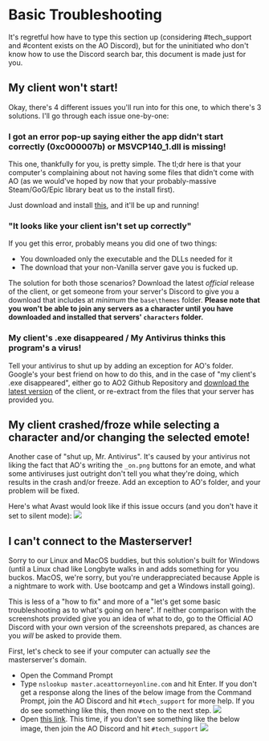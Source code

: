 # Basic Troubleshooting

It's regretful how have to type this section up (considering #tech_support and #content exists on the AO Discord), but for the uninitiated who don't know how to use the Discord search bar, this document is made just for you.

## My client won't start!

Okay, there's 4 different issues you'll run into for this one, to which there's 3 solutions. I'll go through each issue one-by-one:

### I got an error pop-up saying either the app didn't start correctly (0xc000007b) or MSVCP140_1.dll is missing!

This one, thankfully for you, is pretty simple. The tl;dr here is that your computer's complaining about not having some files that didn't come with AO (as we would've hoped by now that your probably-massive Steam/GoG/Epic library beat us to the install first).

Just download and install [this](https://aka.ms/vs/16/release/vc_redist.x86.exe), and it'll be up and running!

### "It looks like your client isn't set up correctly"

If you get this error, probably means you did one of two things:

 - You downloaded only the executable and the DLLs needed for it
 - The download that your non-Vanilla server gave you is fucked up.

 The solution for both those scenarios? Download the latest *official* release of the client, or get someone from your server's Discord to give you a download that includes at *minimum* the `base\themes` folder. **Please note that you won't be able to join any servers as a character until you have downloaded and installed that servers' `characters` folder.**

### My client's .exe disappeared / My Antivirus thinks this program's a virus!

Tell your antivirus to shut up by adding an exception for AO's folder. Google's your best friend on how to do this, and in the case of "my client's .exe disappeared", either go to AO2 Github Repository and [download the latest version](https://github.com/AttorneyOnline/AO2-Client/releases/) of the client, or re-extract from the files that your server has provided you.

## My client crashed/froze while selecting a character and/or changing the selected emote!

Another case of "shut up, Mr. Antivirus". It's caused by your antivirus not liking the fact that AO's writing the `_on.png` buttons for an emote, and what some antiviruses just outright don't tell you what they're doing, which results in the crash and/or freeze. Add an exception to AO's folder, and your problem will be fixed.

Here's what Avast would look like if this issue occurs (and you don't have it set to silent mode):
![](https://puu.sh/HJxe0/aad0af8617.png)

## I can't connect to the Masterserver!

Sorry to our Linux and MacOS buddies, but this solution's built for Windows (until a Linux chad like Longbyte walks in and adds something for you buckos. MacOS, we're sorry, but you're underappreciated because Apple is a nightmare to work with. Use bootcamp and get a Windows install going).

This is less of a "how to fix" and more of a "let's get some basic troubleshooting as to what's going on here". If neither comparison with the screenshots provided give you an idea of what to do, go to the Official AO Discord with your own version of the screenshots prepared, as chances are you *will* be asked to provide them.

First, let's check to see if your computer can actually *see* the masterserver's domain.

 - Open the Command Prompt
 - Type `nslookup master.aceattorneyonline.com` and hit Enter.
 If you don't get a response along the lines of the below image from the Command Prompt, join the AO Discord and hit `#tech_support` for more help. If you do see something like this, then move on to the next step.
 ![](https://cdn.discordapp.com/attachments/278576491191599104/825387567138471986/unknown.png)
 - Open [this link](http://52.47.209.216:27016/). 
This time, if you don't see something like the below image, then join the AO Discord and hit `#tech_support`
![](https://puu.sh/HJxfl/42cc1034d2.png)


<!--stackedit_data:
eyJoaXN0b3J5IjpbNDA5MzkyMDddfQ==
-->